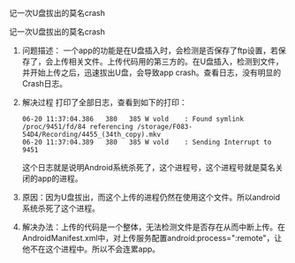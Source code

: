记一次U盘拔出的莫名crash

记一次U盘拔出的莫名crash

1. 问题描述：
一个app的功能是在U盘插入时，会检测是否保存了ftp设置，若保存了，会上传相关文件。上传代码用的第三方的。在U盘插入，检测到文件，并开始上传之后，迅速拔出U盘，会导致app crash。查看日志，没有明显的Crash日志。

2. 解决过程
打印了全部日志，查看到如下的打印：
    ```
    06-20 11:37:04.386   380   385 W vold    : Found symlink /proc/9451/fd/84 referencing /storage/F083-54D4/Recording/4455_(34th_copy).mkv
    06-20 11:37:04.389   380   385 W vold    : Sending Interrupt to 9451
    ```
    这个日志就是说明Android系统杀死了，这个进程号，这个进程号就是莫名关闭的app的进程。
    
3. 原因：因为U盘拔出，而这个上传的进程仍然在使用这个文件。所以android系统杀死了这个进程。

4. 解决办法：上传的代码是一个整体，无法检测文件是否存在从而中断上传。在AndroidManifest.xml中，对上传服务配置android:process=":remote"，让他不在这个进程中。所以不会连累app。